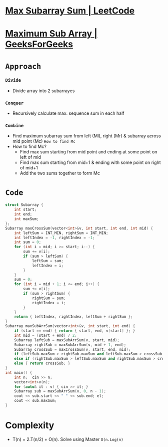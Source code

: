 # [Max Subarray Sum | LeetCode](https://leetcode.com/problems/maximum-subarray/description/)
# [Maximum Sub Array | GeeksForGeeks](https://practice.geeksforgeeks.org/problems/maximum-sub-array5443/1)
# `Approach` 
### `Divide`
- Divide array into 2 subarrayes

### `Conquer` 
- Recursively calculate max. sequence sum in each half
### `Combine`
- Find maximum subarray sum from left (Ml), right (Mr) & subarray across mid point (Mc) `How to find Mc` <br>
- How to find Mc?
  - Find max sum starting from mid point and ending at some point on left of mid <br>
  - Find max sum starting from mid+1 & ending with some point on right of mid+1 <br>
  - Add the two sums together to form Mc <br>

# `Code` 
```cpp
struct Subarray {
    int start;
    int end;
    int maxSum;
};
Subarray maxCrossSum(vector<int>&v, int start, int end, int mid) {
    int leftSum = INT_MIN, rightSum = INT_MIN; 
    int leftIndex = -1, rightIndex = -1;
    int sum = 0;
    for (int i = mid; i >= start; i--) {
        sum += v[i]; 
        if (sum > leftSum) {
            leftSum = sum;
            leftIndex = i;
        }
    }
    sum = 0; 
    for (int i = mid + 1; i <= end; i++) {
        sum += v[i];
        if (sum > rightSum) {
            rightSum = sum;
            rightIndex = i;
        }
    }
    return { leftIndex, rightIndex, leftSum + rightSum };
}
Subarray maxSubArrSum(vector<int>&v, int start, int end) {
    if (start == end) { return { start, end, v[start] }; }
    int mid = (start + end) / 2;
    Subarray leftSub = maxSubArrSum(v, start, mid);
    Subarray rightSub = maxSubArrSum(v, mid + 1, end);
    Subarray crossSub = maxCrossSum(v, start, end, mid);
    if (leftSub.maxSum > rightSub.maxSum and leftSub.maxSum > crossSub.maxSum) { return leftSub; }
    else if (rightSub.maxSum > leftSub.maxSum and rightSub.maxSum > crossSub.maxSum) { return rightSub; }
    else { return crossSub; }
}
int main() {
    int n;  cin >> n;
    vector<int>v(n);
    for (auto& it : v) { cin >> it; } 
    Subarray sub = maxSubArrSum(v, 0, n - 1);
    cout << sub.start << " " << sub.end; el;
    cout << sub.maxSum;
}
```
# Complexity 
- T(n) = 2.T(n/2) + O(n). Solve using Master `O(n.Log(n)`
